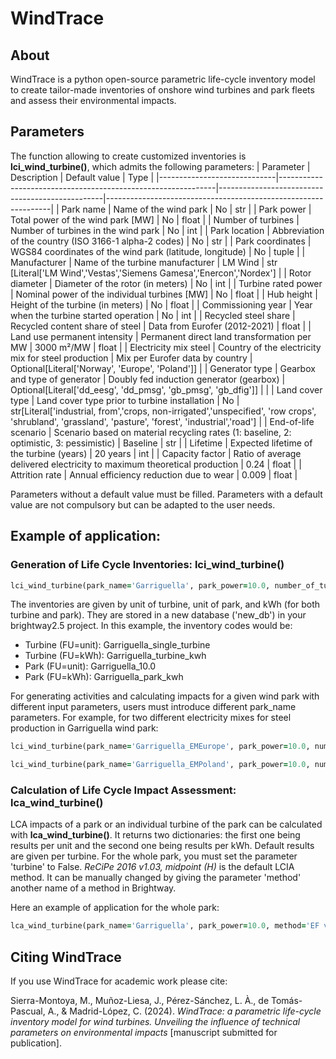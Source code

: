 # WindTrace 

## About
WindTrace is a python open-source parametric life-cycle inventory model to create tailor-made inventories of onshore wind turbines and park fleets and assess their environmental impacts.

## Parameters
The function allowing to create customized inventories is **lci_wind_turbine()**, which admits the following parameters:
| Parameter                   | Description                                                  | Default value                                   | Type                                                           |
|-----------------------------|--------------------------------------------------------------|-------------------------------------------------|----------------------------------------------------------------|
| Park name                   | Name of the wind park                                        | No                                              | str                                                            |
| Park power                  | Total power of the wind park [MW]                            | No                                              | float                                                          |
| Number of turbines          | Number of turbines in the wind park                          | No                                              | int                                                            |
| Park location               | Abbreviation of the country (ISO 3166-1 alpha-2 codes)       | No                                              | str                                                            |
| Park coordinates            | WGS84 coordinates of the wind park (latitude, longitude)     | No                                              | tuple                                                          |
| Manufacturer                | Name of the turbine manufacturer     | LM Wind                                         | str [Literal['LM Wind','Vestas','Siemens Gamesa','Enercon','Nordex']                   |
| Rotor diameter              | Diameter of the rotor (in meters)                            | No                                              | int                                                            |
| Turbine rated power         | Nominal power of the individual turbines [MW]                | No                                              | float                                                          |
| Hub height                  | Height of the turbine (in meters)                           | No                                              | float                                                          |
| Commissioning year          | Year when the turbine started operation                      | No                                              | int                                                            |
| Recycled steel share        | Recycled content share of steel                       | Data from Eurofer (2012-2021)                   | float                                                          |
| Land use permanent intensity | Permanent direct land transformation per MW                 | 3000 m²/MW                                      | float                                                          |
| Electricity mix steel       | Country of the electricity mix for steel production                         | Mix per Eurofer data by country                 | Optional[Literal['Norway', 'Europe', 'Poland']]                |
| Generator type              | Gearbox and type of generator                                | Doubly fed induction generator (gearbox)        | Optional[Literal['dd_eesg', 'dd_pmsg', 'gb_pmsg', 'gb_dfig']]  |                                                           |
| Land cover type             | Land cover type prior to turbine installation                | No                                              | str[Literal['industrial, from','crops, non-irrigated','unspecified', 'row crops', 'shrubland', 'grassland', 'pasture', 'forest', 'industrial','road']                                              |
| End-of-life scenario        | Scenario based on material recycling rates (1: baseline, 2: optimistic, 3: pessimistic)                   | Baseline                                        | str                                                            |
| Lifetime                    | Expected lifetime of the turbine (years)                            | 20 years                                        | int                                                            |
| Capacity factor             | Ratio of average delivered electricity to maximum theoretical production | 0.24                                            | float                                                          |
| Attrition rate              | Annual efficiency reduction due to wear                      | 0.009                                           | float                                                          |

Parameters without a default value must be filled. Parameters with a default value are not compulsory but can be adapted to the user needs.

## Example of application:

### Generation of Life Cycle Inventories: lci_wind_turbine()

```ruby
lci_wind_turbine(park_name='Garriguella', park_power=10.0, number_of_turbines=2, park_location='ES', park_coordinates='41.502, -1.126', manufacturer='Vestas', rotor_diameter=97, turbine_power=5.0, hub_height=110, commissioning_year=2015, generator_type='gb_dfig', recycled_share_steel=0.43, electricity_mix_steel='Europe', lifetime=20, eol_scenario=1, cf=0.24, time_adjusted_cf=0.009)
```

The inventories are given by unit of turbine, unit of park, and kWh (for both turbine and park). They are stored in a new database ('new_db') in your brightway2.5 project. In this example, the inventory codes would be:
- Turbine (FU=unit): Garriguella_single_turbine
- Turbine (FU=kWh): Garriguella_turbine_kwh
- Park (FU=unit): Garriguella_10.0
- Park (FU=kWh): Garriguella_park_kwh
  
For generating activities and calculating impacts for a given wind park with different input parameters, users must introduce different park_name parameters. For example, for two different electricity mixes for steel production in Garriguella wind park:

```ruby
lci_wind_turbine(park_name='Garriguella_EMEurope', park_power=10.0, number_of_turbines=2, park_location='ES', park_coordinates='41.502, -1.126', manufacturer='Vestas', rotor_diameter=97, turbine_power=5.0, hub_height=110, commissioning_year=2015, generator_type='gb_dfig', recycled_share_steel=0.43, electricity_mix_steel='Europe', lifetime=20, eol_scenario=1, cf=0.24, time_adjusted_cf=0.009)
```

```ruby
lci_wind_turbine(park_name='Garriguella_EMPoland', park_power=10.0, number_of_turbines=2, park_location='ES', park_coordinates='41.502, -1.126', manufacturer='Vestas', rotor_diameter=97, turbine_power=5.0, hub_height=110, commissioning_year=2015, generator_type='gb_dfig', recycled_share_steel=0.43, electricity_mix_steel='Poland', lifetime=20, eol_scenario=1, cf=0.24, time_adjusted_cf=0.009)
```

### Calculation of Life Cycle Impact Assessment: lca_wind_turbine() 

LCA impacts of a park or an individual turbine of the park can be calculated with **lca_wind_turbine()**. It returns two dictionaries: the first one being results per unit and the second one being results per kWh.
Default results are given per turbine. For the whole park, you must set the parameter 'turbine' to False. 
_ReCiPe 2016 v1.03, midpoint (H)_ is the default LCIA method. It can be manually changed by giving the parameter 'method' another name of a method in Brightway.

Here an example of application for the whole park:

```ruby
lca_wind_turbine(park_name='Garriguella', park_power=10.0, method='EF v3.1', turbine=False)
```

## Citing WindTrace

If you use WindTrace for academic work please cite:

Sierra-Montoya, M., Muñoz-Liesa, J., Pérez-Sánchez, L. À., de Tomás-Pascual, A., & Madrid-López, C. (2024). _WindTrace: a parametric life-cycle inventory model for wind turbines. Unveiling the influence of technical parameters on environmental impacts_ [manuscript submitted for publication].
